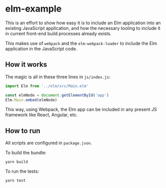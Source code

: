 # elm-example

This is an effort to show how easy it is to include an Elm application into an existing JavaScript application,
and how the necessary tooling to include it in current front-end build processes already exists.

This makes use of `webpack` and the `elm-webpack-loader` to include the Elm application in the JavaScript code.

## How it works

The magic is all in these three lines in `js/index.js`:

```javascript
import Elm from '../elm/src/Main.elm'

const elmNode = document.getElementById('app')
Elm.Main.embed(elmNode)
```

This way, using Webpack, the Elm app can be included in any present JS framework like React, Angular, etc.

## How to run

All scripts are configured in `package.json`.

To build the bundle:

```
yarn build
```

To run the tests:

```
yarn test
```

